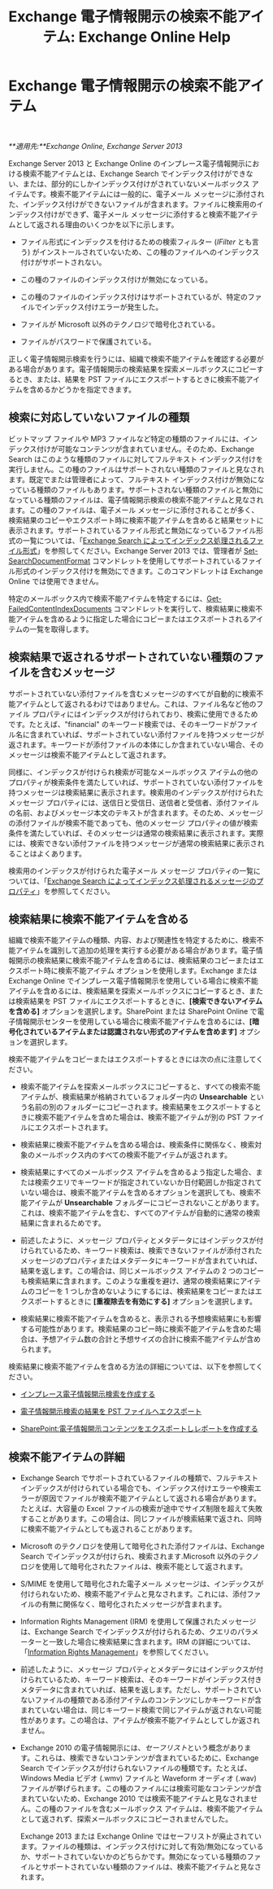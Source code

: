 ﻿---
title: 'Exchange 電子情報開示の検索不能アイテム: Exchange Online Help'
TOCTitle: Exchange 電子情報開示の検索不能アイテム
ms:assetid: 32550081-9af9-474b-ae7b-28f1e68cad41
ms:mtpsurl: https://technet.microsoft.com/ja-jp/library/Dn602498(v=EXCHG.150)
ms:contentKeyID: 61071987
ms.date: 05/22/2018
mtps_version: v=EXCHG.150
ms.translationtype: HT
---

# Exchange 電子情報開示の検索不能アイテム

 

_**適用先:**Exchange Online, Exchange Server 2013_

Exchange Server 2013 と Exchange Online のインプレース電子情報開示における検索不能アイテムとは、Exchange Search でインデックス付けができない、または、部分的にしかインデックス付けがされていないメールボックス アイテムです。検索不能アイテムには一般的に、電子メール メッセージに添付された、インデックス付けができないファイルが含まれます。ファイルに検索用のインデックス付けができず、電子メール メッセージに添付すると検索不能アイテムとして返される理由のいくつかを以下に示します。

  - ファイル形式にインデックスを付けるための検索フィルター (*IFilter* とも言う) がインストールされていないため、この種のファイルへのインデックス付けがサポートされない。

  - この種のファイルのインデックス付けが無効になっている。

  - この種のファイルのインデックス付けはサポートされているが、特定のファイルでインデックス付けエラーが発生した。

  - ファイルが Microsoft 以外のテクノロジで暗号化されている。

  - ファイルがパスワードで保護されている。

正しく電子情報開示検索を行うには、組織で検索不能アイテムを確認する必要がある場合があります。電子情報開示の検索結果を探索メールボックスにコピーするとき、または、結果を PST ファイルにエクスポートするときに検索不能アイテムを含めるかどうかを指定できます。

## 検索に対応していないファイルの種類

ビットマップ ファイルや MP3 ファイルなど特定の種類のファイルには、インデックス付けが可能なコンテンツが含まれていません。そのため、Exchange Search はこのような種類のファイルに対してフルテキスト インデックス付けを実行しません。この種のファイルはサポートされない種類のファイルと見なされます。既定でまたは管理者によって、フルテキスト インデックス付けが無効になっている種類のファイルもあります。サポートされない種類のファイルと無効になっている種類のファイルは、電子情報開示検索の検索不能アイテムと見なされます。この種のファイルは、電子メール メッセージに添付されることが多く、検索結果のコピーやエクスポート時に検索不能アイテムを含めると結果セットに表示されます。サポートされているファイル形式と無効になっているファイル形式の一覧については、「[Exchange Search によってインデックス処理されるファイル形式](file-formats-indexed-by-exchange-search-exchange-2013-help.md)」を参照してください。Exchange Server 2013 では、管理者が [Set-SearchDocumentFormat](https://technet.microsoft.com/ja-jp/library/jj873756\(v=exchg.150\)) コマンドレットを使用してサポートされているファイル形式のインデックス付けを無効にできます。このコマンドレットは Exchange Online では使用できません。

特定のメールボックス内で検索不能アイテムを特定するには、[Get-FailedContentIndexDocuments](https://technet.microsoft.com/ja-jp/library/dd351154\(v=exchg.150\)) コマンドレットを実行して、検索結果に検索不能アイテムを含めるように指定した場合にコピーまたはエクスポートされるアイテムの一覧を取得します。

## 検索結果で返されるサポートされていない種類のファイルを含むメッセージ

サポートされていない添付ファイルを含むメッセージのすべてが自動的に検索不能アイテムとして返されるわけではありません。これは、ファイル名など他のファイル プロパティにはインデックスが付けられており、検索に使用できるためです。たとえば、"financial" のキーワード検索では、そのキーワードがファイル名に含まれていれば、サポートされていない添付ファイルを持つメッセージが返されます。キーワードが添付ファイルの本体にしか含まれていない場合、そのメッセージは検索不能アイテムとして返されます。

同様に、インデックスが付けられ検索が可能なメールボックス アイテムの他のプロパティが検索条件を満たしていれば、サポートされていない添付ファイルを持つメッセージは検索結果に表示されます。検索用のインデックスが付けられたメッセージ プロパティには、送信日と受信日、送信者と受信者、添付ファイルの名前、およびメッセージ本文のテキストが含まれます。そのため、メッセージの添付ファイルが検索不能であっても、他のメッセージ プロパティの値が検索条件を満たしていれば、そのメッセージは通常の検索結果に表示されます。実際には、検索できない添付ファイルを持つメッセージが通常の検索結果に表示されることはよくあります。

検索用のインデックスが付けられた電子メール メッセージ プロパティの一覧については、「[Exchange Search によってインデックス処理されるメッセージのプロパティ](message-properties-indexed-by-exchange-search-exchange-2013-help.md)」を参照してください。

## 検索結果に検索不能アイテムを含める

組織で検索不能アイテムの種類、内容、および関連性を特定するために、検索不能アイテムを識別して追加の処理を実行する必要がある場合があります。電子情報開示の検索結果に検索不能アイテムを含めるには、検索結果のコピーまたはエクスポート時に検索不能アイテム オプションを使用します。Exchange または Exchange Online でインプレース電子情報開示を使用している場合に検索不能アイテムを含めるには、検索結果を探索メールボックスにコピーするとき、または検索結果を PST ファイルにエクスポートするときに、**\[検索できないアイテムを含める\]** オプションを選択します。SharePoint または SharePoint Online で電子情報開示センターを使用している場合に検索不能アイテムを含めるには、**\[暗号化されているアイテムまたは認識されない形式のアイテムを含めます\]** オプションを選択します。

検索不能アイテムをコピーまたはエクスポートするときには次の点に注意してください。

  - 検索不能アイテムを探索メールボックスにコピーすると、すべての検索不能アイテムが、検索結果が格納されているフォルダー内の **Unsearchable** という名前の別のフォルダーにコピーされます。検索結果をエクスポートするときに検索不能アイテムを含めた場合は、検索不能アイテムが別の PST ファイルにエクスポートされます。

  - 検索結果に検索不能アイテムを含める場合は、検索条件に関係なく、検索対象のメールボックス内のすべての検索不能アイテムが返されます。

  - 検索結果にすべてのメールボックス アイテムを含めるよう指定した場合、または検索クエリでキーワードが指定されていないか日付範囲しか指定されていない場合は、検索不能アイテムを含めるオプションを選択しても、検索不能アイテムが **Unsearchable** フォルダーにコピーされないことがあります。これは、検索不能アイテムを含む、すべてのアイテムが自動的に通常の検索結果に含まれるためです。

  - 前述したように、メッセージ プロパティとメタデータにはインデックスが付けられているため、キーワード検索は、検索できないファイルが添付されたメッセージのプロパティまたはメタデータにキーワードが含まれていれば、結果を返します。この場合は、同じメールボックス アイテムの 2 つのコピーも検索結果に含まれます。このような重複を避け、通常の検索結果にアイテムのコピーを 1 つしか含めないようにするには、検索結果をコピーまたはエクスポートするときに **\[重複除去を有効にする\]** オプションを選択します。

  - 検索結果に検索不能アイテムを含めると、表示される予想検索結果にも影響する可能性があります。検索結果のコピー時に検索不能アイテムを含めた場合は、予想アイテム数の合計と予想サイズの合計に検索不能アイテムが含められます。

検索結果に検索不能アイテムを含める方法の詳細については、以下を参照してください。

  - [インプレース電子情報開示検索を作成する](create-an-in-place-ediscovery-search-exchange-2013-help.md)

  - [電子情報開示検索の結果を PST ファイルへエクスポート](export-ediscovery-search-results-to-a-pst-file-exchange-2013-help.md)

  - [SharePoint:電子情報開示コンテンツをエクスポートしレポートを作成する](https://go.microsoft.com/fwlink/p/?linkid=324757)

## 検索不能アイテムの詳細

  - Exchange Search でサポートされているファイルの種類で、フルテキスト インデックスが付けられている場合でも、インデックス付けエラーや検索エラーが原因でファイルが検索不能アイテムとして返される場合があります。たとえば、大容量の Excel ファイルの検索が途中でサイズ制限を超えて失敗することがあります。この場合は、同じファイルが検索結果で返され、同時に検索不能アイテムとしても返されることがあります。

  - Microsoft のテクノロジを使用して暗号化された添付ファイルは、Exchange Search でインデックスが付けられ、検索されます.Microsoft 以外のテクノロジを使用して暗号化されたファイルは、検索不能として返されます。

  - S/MIME を使用して暗号化された電子メール メッセージは、インデックスが付けられないため、検索不能アイテムと見なされます。これには、添付ファイルの有無に関係なく、暗号化されたメッセージが含まれます。

  - Information Rights Management (IRM) を使用して保護されたメッセージは、Exchange Search でインデックスが付けられるため、クエリのパラメーターと一致した場合に検索結果に含まれます。IRM の詳細については、「[Information Rights Management](information-rights-management-exchange-2013-help.md)」を参照してください。

  - 前述したように、メッセージ プロパティとメタデータにはインデックスが付けられているため、キーワード検索は、そのキーワードがインデックス付きメタデータに含まれていれば、結果を返します。ただし、サポートされていないファイルの種類である添付アイテムのコンテンツにしかキーワードが含まれていない場合は、同じキーワード検索で同じアイテムが返されない可能性があります。この場合は、アイテムが検索不能アイテムとしてしか返されません。

  - Exchange 2010 の電子情報開示には、*セーフリスト*という概念があります。これらは、検索できないコンテンツが含まれているために、Exchange Search でインデックスが付けられないファイルの種類です。たとえば、Windows Media ビデオ (.wmv) ファイルと Waveform オーディオ (.wav) ファイルが挙げられます。この種のファイルには検索可能なコンテンツが含まれていないため、Exchange 2010 では検索不能アイテムと見なされません。この種のファイルを含むメールボックス アイテムは、検索不能アイテムとして返されず、探索メールボックスにコピーされませんでした。
    
    Exchange 2013 または Exchange Online ではセーフリストが廃止されています。ファイルの種類は、インデックス付けに対して有効/無効になっているか、サポートされていないかのどちらかです。無効になっている種類のファイルとサポートされていない種類のファイルは、検索不能アイテムと見なされます。

